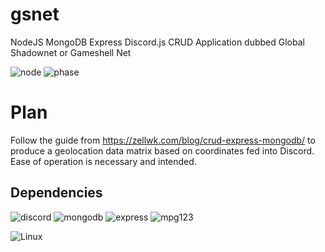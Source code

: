 # gsnet
NodeJS MongoDB Express Discord.js CRUD Application dubbed Global Shadownet or Gameshell Net

![node](https://img.shields.io/badge/Node-v10.19.0-yellowgreen?logo=node.js&style=plastic)
![phase](https://img.shields.io/badge/Phase-Active%20Development-important?logo=atom&style=plastic)

# Plan
Follow the guide from https://zellwk.com/blog/crud-express-mongodb/ to produce a geolocation data matrix based on coordinates fed into Discord. Ease of operation is necessary and intended.

## Dependencies

![discord](https://img.shields.io/badge/Discord.js-From%20NPM%20v12-informational?logo=discord&style=plastic)
![mongodb](https://img.shields.io/badge/MongoDB-From%20NPM-informational?logo=mongodb&style=plastic)
![express](https://img.shields.io/badge/Express-From%20NPM-informational?logo=node.js&style=plastic)
![mpg123](https://img.shields.io/badge/mpg123-apt-informational?logo=linux&style=plastic)

![Linux](https://img.shields.io/badge/Linux%20Operating%20System-Designed%20for%20the%20GameShell-important?logo=linux&style=plastic)
